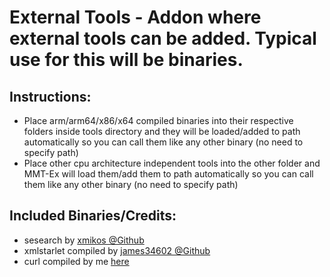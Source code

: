 # External Tools - Addon where external tools can be added. Typical use for this will be binaries.

## Instructions:
* Place arm/arm64/x86/x64 compiled binaries into their respective folders inside tools directory and they will be loaded/added to path automatically so you can call them like any other binary (no need to specify path)
* Place other cpu architecture independent tools into the other folder and MMT-Ex will load them/add them to path automatically so you can call them like any other binary (no need to specify path)

## Included Binaries/Credits:
* sesearch by [xmikos @Github ](https://github.com/xmikos/setools-android)
* xmlstarlet compiled by [james34602 @Github](https://github.com/james34602)
* curl compiled by me [here](https://github.com/Zackptg5/curl-boringssl-android)
